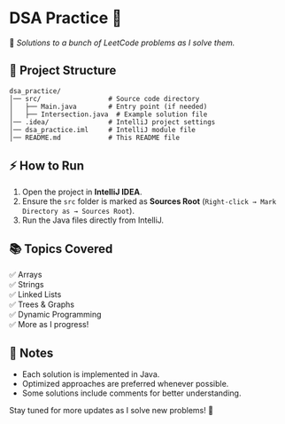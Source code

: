 # DSA Practice 🚀

📌 *Solutions to a bunch of LeetCode problems as I solve them.*

## 📂 Project Structure
```
dsa_practice/
│── src/                 # Source code directory
│   ├── Main.java        # Entry point (if needed)
│   ├── Intersection.java  # Example solution file
│── .idea/               # IntelliJ project settings
│── dsa_practice.iml     # IntelliJ module file
│── README.md            # This README file
```

## ⚡ How to Run
1. Open the project in **IntelliJ IDEA**.
2. Ensure the `src` folder is marked as **Sources Root** (`Right-click → Mark Directory as → Sources Root`).
3. Run the Java files directly from IntelliJ.

## 📚 Topics Covered
✅ Arrays  
✅ Strings  
✅ Linked Lists  
✅ Trees & Graphs  
✅ Dynamic Programming  
✅ More as I progress!  

## 📌 Notes
- Each solution is implemented in Java.
- Optimized approaches are preferred whenever possible.
- Some solutions include comments for better understanding.

Stay tuned for more updates as I solve new problems! 🚀

